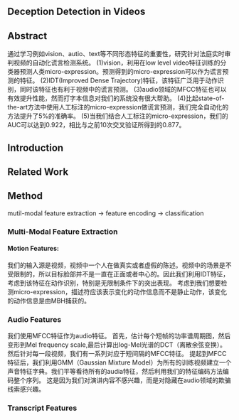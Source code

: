 ## Deception Detection in Videos 

## Abstract
通过学习例如vision、autio、text等不同形态特征的重要性，研究针对法庭实时审判视频的自动化谎言检测系统。
(1)vision，利用在low level video特征训练的分类器预测人类micro-expression。预测得到的micro-expression可以作为谎言预测的特征。
(2)IDT(Improved Dense Trajectory)特征，该特征广泛用于动作识别，同时该特征也有利于视频中的谎言预测。
(3)audio领域的MFCC特征也可以有效提升性能，然而打字本信息对我们的系统没有很大帮助。
(4)比起state-of-the-art方法中使用人工标注的micro-expression做谎言预测，我们完全自动化的方法提升了5%的准确率。
(5)当我们结合人工标注的micro-expression，我们的AUC可以达到0.922，相比与之前10次交叉验证所得到的0.877。


## Introduction



## Related Work


## Method

mutil-modal feature extraction -> feature encoding -> classification

### Multi-Modal Feature Extraction

#### Motion Features:
我们的输入源是视频，视频中一个人在做真实或者虚假的陈述。视频中的场景是不受限制的，所以目标脸部并不是一直在正面或者中心的。因此我们利用IDT特征，考虑到该特征在动作识别，特别是无限制条件下的突出表现。
考虑到我们想要检测micro-expression，描述符应该表示变化的动作信息而不是静止动作，该变化的动作信息是由MBH捕获的。    


### Audio Features

我们使用MFCC特征作为audio特征。
首先，估计每个短帧的功率谱周期图，然后变形到Mel frequency scale,最后计算出log-Mel光谱的DCT（离散余弦变换）。然后针对每一段视频，我们有一系列对应于短间隔的MFCC特征。
提起到MFCC特征后，我们利用GMM（Gaussian Mixture Model）为所有的训练视频建立一个声音特征字典。我们平等看待所有的audia特征，然后利用我们的特征编码方法编码整个序列。
这是因为我们对演讲内容不感兴趣，而是对隐藏在audio领域的欺骗线索感兴趣。
### Transcript Features


    
